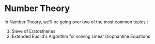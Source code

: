 # Number Theory

In Number Theory, we'll be going over two of the most common topics :

1. Sieve of Eratosthenes
2. Extended Euclid's Algorithm for solving Linear Diophantine Equations
